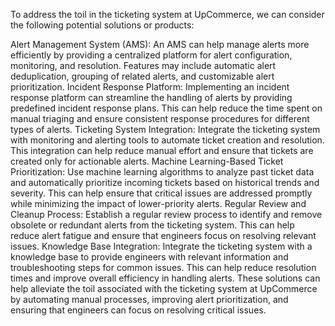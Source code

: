 To address the toil in the ticketing system at UpCommerce, we can consider the following potential solutions or products:

Alert Management System (AMS):
An AMS can help manage alerts more efficiently by providing a centralized platform for alert configuration, monitoring, and resolution.
Features may include automatic alert deduplication, grouping of related alerts, and customizable alert prioritization.
Incident Response Platform:
Implementing an incident response platform can streamline the handling of alerts by providing predefined incident response plans.
This can help reduce the time spent on manual triaging and ensure consistent response procedures for different types of alerts.
Ticketing System Integration:
Integrate the ticketing system with monitoring and alerting tools to automate ticket creation and resolution.
This integration can help reduce manual effort and ensure that tickets are created only for actionable alerts.
Machine Learning-Based Ticket Prioritization:
Use machine learning algorithms to analyze past ticket data and automatically prioritize incoming tickets based on historical trends and severity.
This can help ensure that critical issues are addressed promptly while minimizing the impact of lower-priority alerts.
Regular Review and Cleanup Process:
Establish a regular review process to identify and remove obsolete or redundant alerts from the ticketing system.
This can help reduce alert fatigue and ensure that engineers focus on resolving relevant issues.
Knowledge Base Integration:
Integrate the ticketing system with a knowledge base to provide engineers with relevant information and troubleshooting steps for common issues.
This can help reduce resolution times and improve overall efficiency in handling alerts.
These solutions can help alleviate the toil associated with the ticketing system at UpCommerce by automating manual processes, improving alert prioritization, and ensuring that engineers can focus on resolving critical issues.
